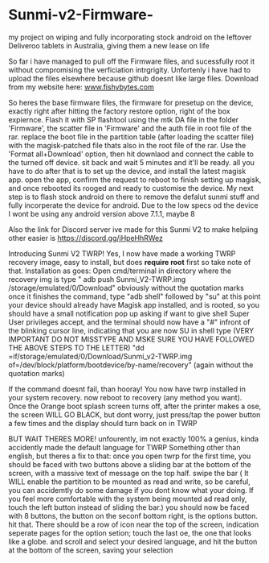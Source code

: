 # Sunmi-v2-Firmware-
my project on wiping and fully incorporating stock android on the leftover Deliveroo tablets in Australia, giving them a new lease on life   


So far i have managed to pull off the Firmware files, and sucessfully root it without compromising the verficiation intrgrigity. Unfortenly i have had to upload the files elsewhere because github doesnt like large files. Download from my website here: www.fishybytes.com

So heres the base firmware files, the firmware for presetup on the device, exactly right after hitting the factory restore option, right of the box expiernce. Flash it with SP flashtool using the mtk DA file in the folder 'Firmware', the scatter file in 'Firmware' and the auth file in root file of the rar. replace the boot file in the partition table (after loading the scatter file) with the magisk-patched file thats also in the root file of the rar. Use the 'Format all+Download' option, then hit downlaod and connect the cable to the turned off device. sit back and wait 5 minutes and it'll be ready. all you have to do after that is to set up the device, and install the latest magisk app. open the app, confirm the request to reboot to finish setting up magisk, and once rebooted its rooged and ready to customise the device. My next step is to flash stock android on there to remove the defalut sunmi stuff and fully incorperate the device for android. Due to the low specs od the device I wont be using any android version above 7.1.1, maybe 8 


Also the link for Discord server ive made for this Sunmi V2 to make helpiing other easier is https://discord.gg/jHpeHhRWez

Introducing Sunmi V2 TWRP!
Yes, I now have made a working TWRP recovery image, easy to install, but does **require root** first so take note of that.
Installation as goes:
Open cmd/terminal in directory where the recovery img is
type " adb push Sunmi_V2-TWRP.img /storage/emulated/0/Download" obviously without the quotation marks
once it finishes the command, type "adb shell"
followed by "su"
at this point your device should already have Magisk app installed, and is rooted, so you should have a small notification pop up asking if want to give shell Super User privileges accept, and the terminal should now have a "#" infront of the blinking cursor line, indicating that you are now SU in shell
type (VERY IMPORTANT DO NOT MISSTYPE AND MSKE SURE YOU HAVE FOLLOWED THE ABOVE STEPS TO THE LETTER) "dd =if/storage/emulated/0/Download/Sunmi_v2-TWRP.img of=/dev/block/platform/bootdevice/by-name/recovery" (again without the quotation marks)

If the command doesnt fail, than hooray! You now have twrp installed in your system recovery. now reboot to recovery (any method you want). Once the Orange boot splash screen turns off, after the printer makes a ose, the screen WILL GO BLACK, but dont worry, just press/tap the power button a few times and the display should turn back on in TWRP

BUT WAIT THERES MORE! unfourently, im not exactly 100% a genius, kinda accidently made the default language for TWRP Something other than english, but theres a fix to that: once you open twrp for the first time, you should be faced with two buttons above a sliding bar at the bottom of the screen, with a massive text of message on the top half. swipe the bar ( It WILL enable the partition to be mounted as read and write, so be careful, you can accidemtly do some damage if you dont know what your doing. If you feel more comfortable with the system being mounted ad read only, touch the left button instead of sliding the  bar.) you should now be faced with 8 buttons, the button on the seconf bottom right, is the options button. hit that. There should be a row of icon near the top of the screen, indication seperate pages for the option setion; touch the last oe, the one that looks like a globe. and scroll and select your desired language, and hit the button at the bottom of the screen, saving your selection
